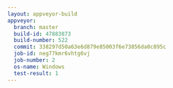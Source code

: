 ```yaml
---
layout: appveyor-build
appveyor:
  branch: master
  build-id: 47883873
  build-number: 522
  commit: 338297d50a63e6d879e85003f6e73856da0c895c
  job-id: neg77kmr6vhtg6vj
  job-number: 2
  os-name: Windows
  test-result: 1
---
```

